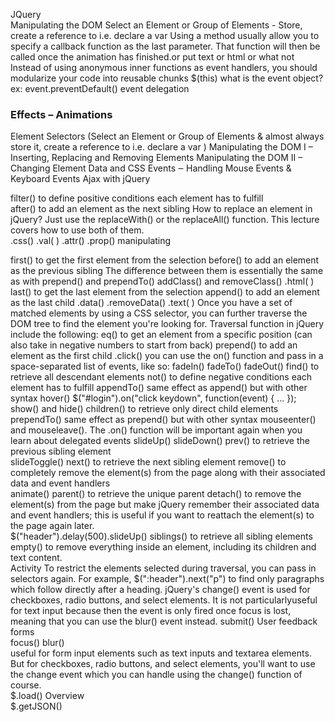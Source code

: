JQuery 	
Manipulating the DOM 
Select an Element or Group of Elements - Store, create a reference to i.e. declare a var 
Using a method usually allow you to specify a callback function as the last parameter. That function will then be called once the animation has finished.or put text or html or what not
Instead of using anonymous inner functions as event handlers, you should modularize your code into reusable chunks
$(this)
what is the event object? ex: event.preventDefault()
event delegation

### Effects – Animations
Element Selectors (Select an Element or Group of Elements & almost always store it, create a reference to i.e. declare a var )
Manipulating the DOM I – Inserting, Replacing and Removing Elements
Manipulating the DOM II – Changing Element Data and CSS
Events ‒ Handling Mouse Events & Keyboard Events
Ajax with jQuery

filter() 
to define positive conditions each element has to fulfill	
after() to add an element as the next sibling	How to replace an element in jQuery? Just use the 
replaceWith() or the replaceAll() function. This lecture covers how to use both of them.	
.css()
.val( ) 
.attr() .prop() manipulating		

first() to get the first element from the selection	before() to add an element as the previous sibling	The difference between them is essentially the same as with prepend() and prependTo()	addClass() and removeClass() 
.html( )		last() to get the last element from the selection	append() to add an element as the last child		.data() .removeData()
.text( )	Once you have a set of matched elements by using a CSS selector, you can further traverse the DOM tree to find the element you're looking for. Traversal function in jQuery include the following:	eq() to get an element from a specific position (can also take in negative numbers to start from back)	prepend() to add an element as the first child	.click()	you can use the on() function and pass in a space-separated list of events, like so:
fadeIn() fadeTo() fadeOut() 	find() to retrieve all descendant elements	not() to define negative conditions each element has to fulfill	appendTo() same effect as append() but with other syntax	hover()	$("#login").on("click keydown", function(event) { ... });
show() and hide() 	children() to retrieve only direct child elements		prependTo() same effect as prepend() but with other syntax	mouseenter() and mouseleave(). 	The .on() function will be important again when you learn about delegated events
slideUp() slideDown()	prev() to retrieve the previous sibling element				
slideToggle()	next() to retrieve the next sibling element		remove() to completely remove the element(s) from the page along with their associated data and event handlers		
animate()	parent() to retrieve the unique parent		detach() to remove the element(s) from the page but make jQuery remember their associated data and event handlers; this is useful if you want to reattach the element(s) to the page again later.		
$("header").delay(500).slideUp()	siblings() to retrieve all sibling elements		empty() to remove everything inside an element, including its children and text content.		
Activity	To restrict the elements selected during traversal, you can pass in selectors again. For example, $(":header").next("p") to find only paragraphs which follow directly after a heading.	jQuery's change() event is used for checkboxes, radio buttons, and select elements. It is not particularlyuseful for text input because then the event is only fired once focus is lost, meaning that you can use the blur() event instead.	submit()	User feedback forms 	
focus() blur()	
useful for form input elements such as text inputs and textarea elements.
But for checkboxes, radio buttons, and select elements, you'll want to use the change event which you can handle using the change() function of course.			
$.load() 		Overview			
$.getJSON() 					
					
